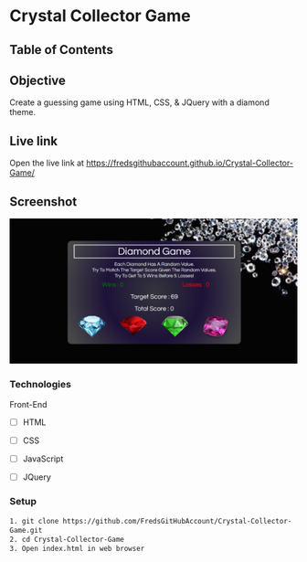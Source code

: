 # Crystal Collector Game

## Table of Contents 

## Objective 

Create a guessing game using HTML, CSS, & JQuery with a diamond theme.

## Live link
Open the live link at https://fredsgithubaccount.github.io/Crystal-Collector-Game/

## Screenshot
![Screenshot](images\crystal.png)

### Technologies
Front-End
- [ ] HTML
- [ ] CSS
- [ ] JavaScript
- [ ] JQuery


### Setup 
```
1. git clone https://github.com/FredsGitHubAccount/Crystal-Collector-Game.git
2. cd Crystal-Collector-Game
3. Open index.html in web browser

```